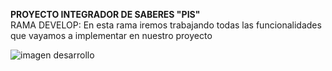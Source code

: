 **PROYECTO INTEGRADOR DE SABERES "PIS"**  
RAMA DEVELOP: En esta rama iremos trabajando todas las funcionalidades que vayamos a implementar en nuestro proyecto  
  
![imagen desarrollo](https://github.com/josuetrres/PIS/assets/166523266/42721950-74cd-4452-b5f6-cd2bb901779a)
